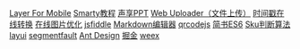 [Layer For Mobile](http://layer.layui.com/mobile/api.html)
[Smarty教程](https://www.w3cschool.cn/smarty/smarty-comments.html)
[声享PPT](https://ppt.baomitu.com/)
[Web Uploader（文件上传）](http://fex.baidu.com/webuploader/getting-started.html)
[时间戳在线转换](http://tool.chinaz.com/Tools/unixtime.aspx)
[在线图片优化](http://optimizilla.com/zh/)
[jsfiddle](https://jsfiddle.net/)
[Markdown编辑器](https://www.zybuluo.com/mdeditor)
[qrcodejs](https://davidshimjs.github.io/qrcodejs/)
[简书ES6](https://www.jianshu.com/p/ebfeb687eb70)
[Sku判断算法](https://keelii.github.io/2016/12/22/sku-multi-dimensional-attributes-state-algorithm/#%E9%97%AE%E9%A2%98%E6%8F%8F%E8%BF%B0)
[layui](http://www.layui.com/doc/)
[segmentfault](https://segmentfault.com/)
[Ant Design](https://ant.design/docs/react/introduce-cn)
[掘金](https://www.cqdev.vip/)
[weex](http://weex.apache.org/cn/guide/)
[]()
[]()
[]()
[]()
[]()
[]()
[]()
[]()
[]()
